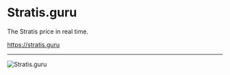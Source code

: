 # Stratis.guru
The Stratis price in real time.

https://stratis.guru

---
![Stratis.guru](https://pix.watch/pTtg1B/hyJbfA.png)
